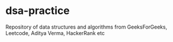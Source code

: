 # dsa-practice
Repository of data structures and algorithms from GeeksForGeeks, Leetcode, Aditya Verma, HackerRank etc
